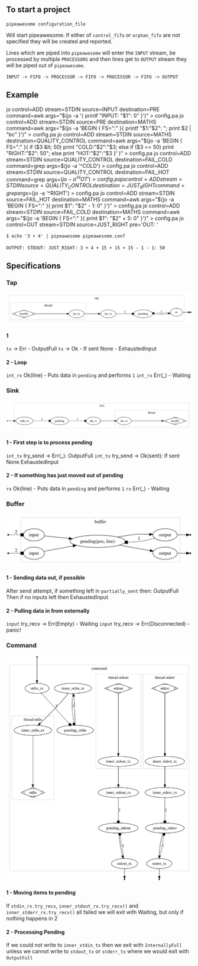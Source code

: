 ## To start a project

    pipeawesome configuration_file

Will start pipeawesome. If either of `control_fifo` or `orphan_fifo` are not specified they will be created and reported.

Lines which are piped into `pipeawesome` will enter the `INPUT` stream, be processed by multiple `PROCESSORS` and then lines get to `OUTPUT` stream they will be piped out of `pipeawesome`.

    INPUT -> FIFO -> PROCESSOR -> FIFO -> PROCESSOR -> FIFO -> OUTPUT

## Example

jo control=ADD stream=STDIN source=INPUT destination=PRE command=awk args="$(jo -a '{ printf "INPUT: "$1": 0" }')" > config.pa
jo control=ADD stream=STDIN source=PRE destination=MATHS command=awk args="$(jo -a 'BEGIN { FS=":" }{ printf "$1:"$2": "; print $2 | "bc" }')" > config.pa
jo control=ADD stream=STDIN source=MATHS destination=QUALITY_CONTROL command=awk args="$(jo -a 'BEGIN { FS=":" }{ if ($3 &lt; 50) print "COLD:"$2":"$3; else if ($3 == 50) print "RIGHT:"$2": 50"; else print "HOT:"$2":"$3 }' )" > config.pa
jo control=ADD stream=STDIN source=QUALITY_CONTROL destination=FAIL_COLD command=grep args=$(jo -a '^COLD') > config.pa
jo control=ADD stream=STDIN source=QUALITY_CONTROL destination=FAIL_HOT command=grep args=$(jo -a '^HOT') > config.pa
jo control=ADD stream=STDIN source=QUALITY_CONTROL destination=JUST_RIGHT command=grep args=$(jo -a '^RIGHT') > config.pa
jo control=ADD stream=STDIN source=FAIL_HOT destination=MATHS command=awk args="$(jo -a 'BEGIN { FS=":" }{ print $1": "$2" - 1: 0" }')" > config.pa
jo control=ADD stream=STDIN source=FAIL_COLD destination=MATHS command=awk args="$(jo -a 'BEGIN { FS=":" }{ print $1": "$2" + 5: 0" }')" > config.pa
jo control=OUT stream=STDIN source=JUST_RIGHT pre='OUT: '

    $ echo '3 + 4' | pipeawesome pipeawesome.conf

    OUTPUT: STDOUT: JUST_RIGHT: 3 + 4 + 15 + 15 + 15 - 1 - 1: 50

## Specifications

### Tap

![](./b9f1b50e58de5c6ddd395bfb897f69bb7555c4e5.svg "`dot` image")

#### 1

`tx` -> Err - OutputFull
`tx` -> Ok - If sent None - ExhaustedInput

#### 2 - Loop

`int_rx` Ok(line) - Puts data in `pending` and performs `1`
`int_rx` Err(\_) - Waiting

### Sink

![](./f2c439736bde9f607a8cb0641c4cd4a66b77a4c0.svg "`dot` image")

#### 1 - First step is to process pending

`int_tx` try_send -> Err(_): OutputFull
`int_tx` try_send -> Ok(sent): If sent None ExhaustedInput

#### 2 - If something has just moved out of pending

`rx` Ok(line) - Puts data in `pending` and performs `1`
`rx` Err(\_) - Waiting

### Buffer

![](./1fc2e454117f3a11be4ac4aa9a0d9583bee15f3c.svg "`dot` image")

#### 1 - Sending data out, if possible

After send attempt, if something left in `partially_sent` then: OutputFull
Then if no inputs left then ExhaustedInput.

#### 2 - Pulling data in from externally

`input` try_recv -> Err(Empty) - Waiting
`input` try_recv -> Err(Disconnected) - panic!

### Command

![](./a9e226096873864b1101727de5f1b7486b0298a2.svg "`dot` image")

#### 1 - Moving items to pending

If `stdin_rx.try_recv`, `inner_stdout_rx.try_recv()` and `inner_stderr_rx.try_recv()` all failed we will exit with Waiting, but only if nothing happens in 2

#### 2 - Processing Pending

If we could not write to `inner_stdin_tx` then we exit with `InternallyFull` unless we cannot write to `stdout_tx` or `stderr_tx` where we would exit with `OutputFull`
